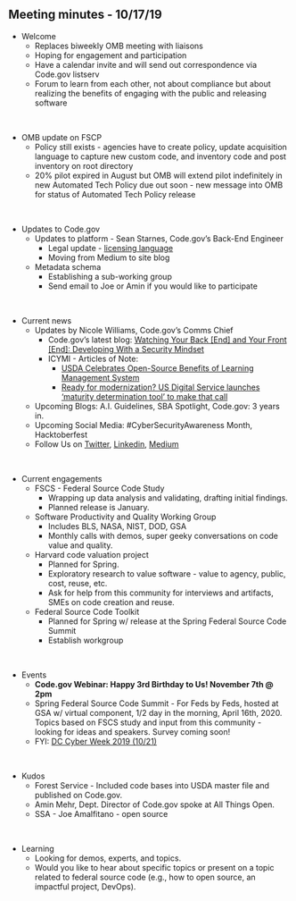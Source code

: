 ## Meeting minutes - 10/17/19

* Welcome
    - Replaces biweekly OMB meeting with liaisons
    - Hoping for engagement and participation
    - Have a calendar invite and will send out correspondence via Code.gov listserv
    - Forum to learn from each other, not about compliance but about realizing the benefits of engaging with the public and releasing software
<br/>

* OMB update on FSCP
    - Policy still exists - agencies have to create policy, update acquisition language to capture new custom code, and inventory code and post inventory on root directory
    - 20% pilot expired in August but OMB will extend pilot indefinitely in new Automated Tech Policy due out soon - new message into OMB for status of Automated Tech Policy release
<br/>

* Updates to Code.gov
    - Updates to platform - Sean Starnes, Code.gov’s Back-End Engineer
        - Legal update - [licensing language](https://github.com/GSA/code-gov/blob/master/LICENSE)
        - Moving from Medium to site blog
    - Metadata schema
        - Establishing a sub-working group
        - Send email to Joe or Amin if you would like to participate
<br/>

* Current news
    - Updates by Nicole Williams, Code.gov’s Comms Chief
        - Code.gov’s latest blog: [Watching Your Back [End] and Your Front [End]: Developing With a Security Mindset](https://medium.com/codedotgov/watching-your-back-end-and-your-front-end-developing-with-a-security-mindset-ed5d73615688)
        - ICYMI - Articles of Note: 
            - [USDA Celebrates Open-Source Benefits of Learning Management System](https://governmentciomedia.com/usda-celebrates-open-source-benefits-learning-management-system?mc_cid=a80536bdef&mc_eid=f70204b627)
            - [Ready for modernization? US Digital Service launches ‘maturity determination tool’ to make that call](https://federalnewsnetwork.com/digital-government/2019/09/ready-for-modernization-us-digital-service-launches-maturity-determination-tool-to-make-that-call/)
    - Upcoming Blogs: A.I. Guidelines, SBA Spotlight, Code.gov: 3 years in.
    - Upcoming Social Media: #CyberSecurityAwareness Month, Hacktoberfest
    - Follow Us on [Twitter](https://twitter.com/CodeDotGov), [Linkedin](https://www.linkedin.com/company/code-gov/), [Medium](https://medium.com/codedotgov)
<br/>

* Current engagements
    - FSCS - Federal Source Code Study
        - Wrapping up data analysis and validating, drafting initial findings. 
        - Planned release is January.
    - Software Productivity and Quality Working Group
        - Includes BLS, NASA, NIST, DOD, GSA
        - Monthly calls with demos, super geeky conversations on code value and quality.
    - Harvard code valuation project
        - Planned for Spring.
        - Exploratory research to value software - value to agency, public, cost, reuse, etc.
        - Ask for help from this community for interviews and artifacts, SMEs on code creation and reuse.
    - Federal Source Code Toolkit
        - Planned for Spring w/ release at the Spring Federal Source Code Summit
        - Establish workgroup
<br/>

* Events
    - **Code.gov Webinar: Happy 3rd Birthday to Us! November 7th @ 2pm**
    - Spring Federal Source Code Summit - For Feds by Feds, hosted at GSA w/ virtual component, 1/2 day in the morning, April 16th, 2020. Topics based on FSCS study and input from this community - looking for ideas and speakers. Survey coming soon!
    - FYI: [DC Cyber Week 2019 (10/21)](https://www.cyberscoop.com/events/dc-cyberweek/2019/schedule/#schedule)
<br/>

* Kudos
    - Forest Service - Included code bases into USDA master file and published on Code.gov.
    - Amin Mehr, Dept. Director of Code.gov spoke at All Things Open.
    - SSA - Joe Amalfitano - open source
<br/>

* Learning
    - Looking for demos, experts, and topics.
    - Would you like to hear about specific topics or present on a topic related to federal source code (e.g., how to open source, an impactful project, DevOps).

